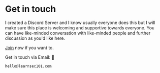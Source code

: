 # Get in touch

I created a Discord Server and I know usually everyone does this but I will make sure this place is welcoming and supportive towards everyone. You can have like-minded conversation with like-minded people and further discussion as you'd like here.

[Join](https://discord.gg/j9GW8sCcfr) now if you want to.

Get in touch via Email: 📧

```
hello@learnsec101.com
```

